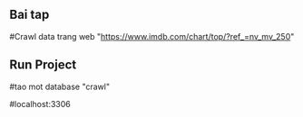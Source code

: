## Bai tap

#Crawl data trang web "https://www.imdb.com/chart/top/?ref_=nv_mv_250"

## Run Project

#tao mot database "crawl"

#localhost:3306